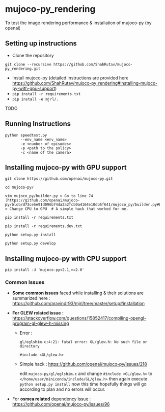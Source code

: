 # mujoco-py_rendering
To test the image rendering performance & installation of mujoco-py (by openai)

## Setting up instructions

  - Clone the repository
  ```
  git clone --recursive https://github.com/ShahRutav/mujoco-py_rendering.git
  ```
  - Install mujoco-py (detailed instructions are provided here https://github.com/ShahRutav/mujoco-py_rendering#installing-mujoco-py-with-gpu-support)
  - `pip install -r requirements.txt`
  - `pip install -e mjrl/.`

TODO

## Running Instructions

```
python speedtest.py 
       --env_name <env_name> 
       -e <number of episodes> 
       -p <path to the policy> 
       -c <name of the camera>
```

## Installing mujoco-py with GPU support
```
git clone https://github.com/openai/mujoco-py.git

cd mujoco-py/

vim mujoco_py/builder.py > Go to line 74 (https://github.com/openai/mujoco-py/blob/d73ce6e91d096b74da2a2fcb0a4164e10db5f641/mujoco_py/builder.py#L74) > Change CPU to GPU  # A simple hack that worked for me.

pip install -r requirements.txt

pip install -r requirements.dev.txt

python setup.py install

python setup.py develop

```

## Installing mujoco-py with CPU support
```
pip install -U 'mujoco-py<2.1,>=2.0'
```
### Common Issues

- **Some common issues** faced while installing & their solutions are summarized here : 
https://github.com/aravindr93/mjrl/tree/master/setup#installation 


- **For GLEW related issue** : 
https://stackoverflow.com/questions/15852417/compiling-opengl-program-gl-glew-h-missing

  - Error : 
    ```
    gl/eglshim.c:4:21: fatal error: GL/glew.h: No such file or directory
 
    #include <GL/glew.h>
    ```
  - Simple hack : https://github.com/openai/mujoco-py/issues/218 

    edit `mujoco-py/gl/eglshim.c` and change `#include <GL/glew.h>` to `</home/user/miniconda/include/GL/glew.h>` then again execute `python setup.py install` now this time hopefully things will go according to plan and no errors will occur.


- For **osmea related** dependency issue : 
https://github.com/openai/mujoco-py/issues/96
